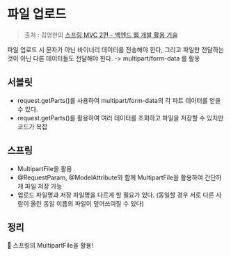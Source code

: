 파일 업로드
==
> 출처 : 김영한의 [스프링 MVC 2편 - 백엔드 웹 개발 활용 기술](https://www.inflearn.com/course/%EC%8A%A4%ED%94%84%EB%A7%81-mvc-2/dashboard)


파일 업로드 시 문자가 아닌 바이너리 데이터를 전송해야 한다, 그리고 파일만 전달하는 것이 아닌 다른 데이터들도 전달해야 한다.
-> multipart/form-data 를 활용

서블릿
--
- request.getParts()를 사용하여 multipart/form-data의 각 파트 데이터를 얻을 수 있다.
- request.getParts()를 활용하여 여러 데이터를 조회하고 파일을 저장할 수 있지만 코드가 복잡

스프링
--
- MultipartFile을 활용
- @RequestParam, @ModelAttribute와 함께 MultipartFile을 활용하여 간단하게 파일 저장 가능
- 업로드 파일명과 저장 파일명을 다르게 할 필요가 있다. (동일할 경우 서로 다른 사람이 올린 동일 이름의 파일이 덮어쓰여질 수 있다)

정리
--
:rocket: 스프링의 MultipartFile을 활용!